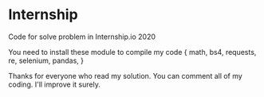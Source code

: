 # Internship
Code for solve problem in Internship.io 2020

You need to install these module to compile my code {
  math,
  bs4,
  requests,
  re,
  selenium,
  pandas,
  }
  
 Thanks for everyone who read my solution.
 You can comment all of my coding. I'll improve it surely.
